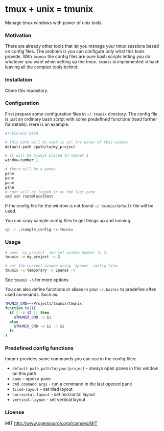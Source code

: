 # tmux + unix = tmunix

Manage tmux windows with power of unix tools.

### Motivation

There are already other tools that let you manage your tmux sessions
based on config files. The problem is you can configure only what this
tools provide. With `tmunix` the config files are pure bash scripts
letting you do whatever you want when setting up the tmux.  `tmunix` is
implemented in bash leaving all the complex tools behind.

### Installation

Clone this repository.

### Configuration

First prepare some configuration files in `~/.tmunix` directory. The
config file is just an ordinary bash script with some predefined
functions (read further for details). Here is an example:

``` bash
#!/bin/env bash

# this path will be used in all the panes of this window
default-path /path/to/my_project

# it will be always placed to number 1
window-number 1

# there will be 4 panes
pane
pane
pane
pane
# root will be logged in on the last pane
cmd ssh root@localhost
```

If the config file for the window is not found `~/.tmunix/default` file
will be used.

You can copy sample config files to get things up and running:

``` bash
cp -r ./sample_config ~/.tmunix
```

### Usage

``` bash
# open `my_project` and set window number to 2.
tmunix -w my_project -n 2

# set the current window using `2panes` config file.
tmunix -w temporary -c 2panes -t
```

See `tmunix -h` for more options

You can also define functions or alises in your `~/.bashrc` to predefine
often used commands. Such as:

``` bash
TMUNIX_CMD=~/Projects/tmunix/tmunix
function tx(){
  if [ -z $2 ]; then
    $TMUNIX_CMD -w $1
  else
    $TMUNIX_CMD -w $1 -n $2
  fi
}
```

### Predefined config functions

tmunix provides some commands you can use in the config files:

* `default-path path/to/your/project` - always open panes in this window on this path
* `pane` - open a pane
* `cmd command args` - run a command in the last opened pane
* `tiled-layout` - set tiled layout
* `horizontal-layout` - set horizontal layout
* `vertical-layout` - set vertical layout

### License

MIT
http://www.opensource.org/licenses/MIT